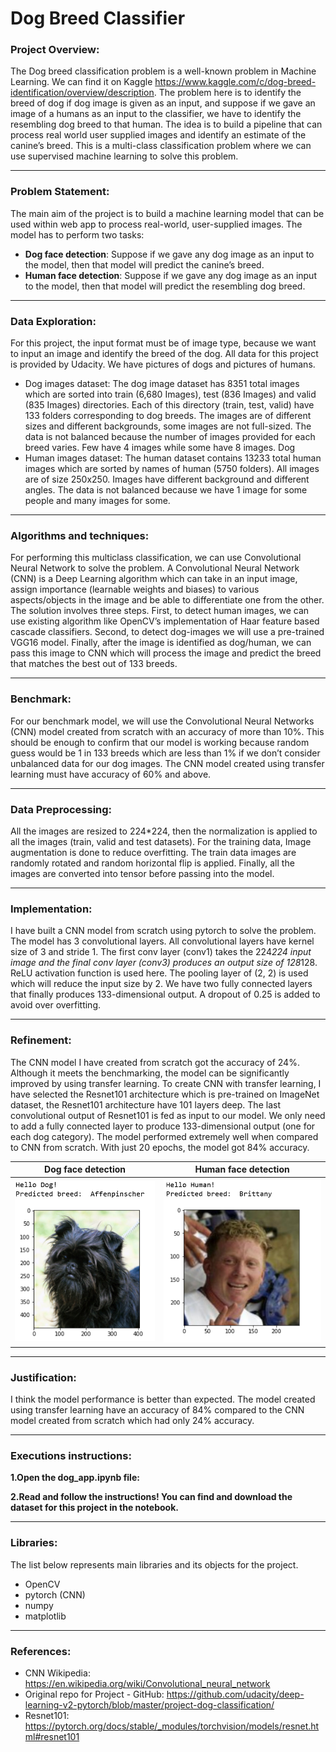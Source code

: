 # Dog Breed Classifier 

### Project Overview:

The Dog breed classification problem is a well-known problem in Machine Learning. We can find it on Kaggle https://www.kaggle.com/c/dog-breed-identification/overview/description. The problem here is to identify the breed of dog if dog image is given as an input, and suppose if we gave an image of a humans as an input to the classifier, we have to identify the resembling dog breed to that human. The idea is to build a pipeline that can process real world user supplied images and identify an estimate of the canine’s breed. This is a multi-class classification problem where we can use supervised machine learning to solve this problem.

<hr/>

### Problem Statement:

The main aim of the project is to build a machine learning model that can be used within web app to process real-world, user-supplied images. The model has to perform two tasks:
* **Dog face detection**: Suppose if we gave any dog image as an input to the model, then that model will predict the canine’s breed.
* **Human face detection**: Suppose if we gave any dog image as an input to the model, then that model will predict the resembling dog breed.

<hr/>

### Data Exploration:

For this project, the input format must be of image type, because we want to input an image and identify the breed of the dog. All data for this project is provided by Udacity. We have pictures of dogs and pictures of humans.
* Dog images dataset: The dog image dataset has 8351 total images which are sorted into train (6,680 Images), test (836 Images) and valid (835 Images) directories. Each of this directory (train, test, valid) have 133 folders corresponding to dog breeds. The images are of different sizes and different backgrounds, some images are not full-sized. The data is not balanced because the number of images provided for each breed varies. Few have 4 images while some have 8 images.
Dog
* Human images dataset: The human dataset contains 13233 total human images which are sorted by names of human (5750 folders). All images are of size 250x250. Images have different background and different angles. The data is not balanced because we have 1 image for some people and many images for some.

<hr/>

### Algorithms and techniques:
For performing this multiclass classification, we can use Convolutional Neural Network to solve the problem. A Convolutional Neural Network (CNN) is a Deep Learning algorithm which can take in an input image, assign importance (learnable weights and biases) to various aspects/objects in the image and be able to differentiate one from the other. The solution involves three steps. First, to detect human images, we can use existing algorithm like OpenCV’s implementation of Haar feature based cascade classifiers. Second, to detect dog-images we will use a pre-trained VGG16 model. Finally, after the image is identified as dog/human, we can pass this image to CNN which will process the image and predict the breed that matches the best out of 133 breeds.

<hr/>

### Benchmark:
For our benchmark model, we will use the Convolutional Neural Networks (CNN) model created from scratch with an accuracy of more than 10%. This should be enough to confirm that our model is working because random guess would be 1 in 133 breeds which are less than 1% if we don’t consider unbalanced data for our dog images. The CNN model created using transfer learning must have accuracy of 60% and above.

<hr/>

### Data Preprocessing:
All the images are resized to 224*224, then the normalization is applied to all the images (train, valid and test datasets). For the training data, Image augmentation is done to reduce overfitting. The train data images are randomly rotated and random horizontal flip is applied. Finally, all the images are converted into tensor before passing into the model.

<hr/>

### Implementation:
I have built a CNN model from scratch using pytorch to solve the problem. The model has 3 convolutional layers. All convolutional layers have kernel size of 3 and stride 1. The first conv layer (conv1) takes the 224*224 input image and the final conv layer (conv3) produces an output size of 128*128. ReLU activation function is used here. The pooling layer of (2, 2) is used which will reduce the input size by 2. We have two fully connected layers that finally produces 133-dimensional output. A dropout of 0.25 is added to avoid over overfitting.

<hr/>

### Refinement:
The CNN model I have created from scratch got the accuracy of 24%. Although it meets the benchmarking, the model can be significantly improved by using transfer learning. To create CNN with transfer learning, I have selected the Resnet101 architecture which is pre-trained on ImageNet dataset, the Resnet101 architecture have 101 layers deep. The last convolutional output of Resnet101 is fed as input to our model. We only need to add a fully connected layer to produce 133-dimensional output (one for each dog category). The model performed extremely well when compared to CNN from scratch. With just 20 epochs, the model got 84% accuracy.

**Dog face detection**          |   **Human face detection**
:-------------------------:|:-------------------------:
![](images/c1.PNG)  |  ![](images/c2.PNG)

<hr/>

### Justification:
I think the model performance is better than expected. The model created using transfer learning have an accuracy of 84% compared to the CNN model created from scratch which had only 24% accuracy.

<hr/>

### Executions instructions:


**1.Open the dog_app.ipynb file:**

**2.Read and follow the instructions! You can find and download the dataset for this project in the notebook.**


<hr/>


### Libraries:

The list below represents main libraries and its objects for the project.
* OpenCV 
* pytorch (CNN)
* numpy
* matplotlib

<hr/>

### References:
* CNN Wikipedia:
https://en.wikipedia.org/wiki/Convolutional_neural_network
* Original repo for Project - GitHub:
https://github.com/udacity/deep-learning-v2-pytorch/blob/master/project-dog-classification/
* Resnet101:
https://pytorch.org/docs/stable/_modules/torchvision/models/resnet.html#resnet101
